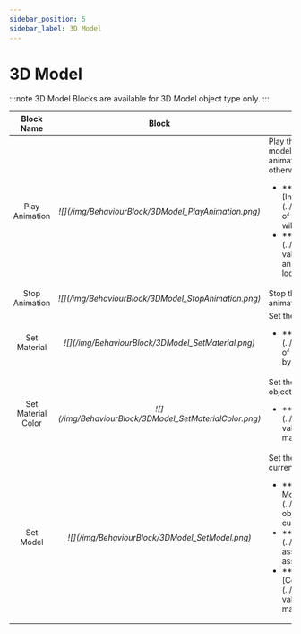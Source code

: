 ```yaml
---
sidebar_position: 5
sidebar_label: 3D Model
---
```


# 3D Model

:::note
3D Model Blocks are available for 3D Model object type only.
:::

<table>
    <thead>
        <tr>
            <th>Block Name</th>
            <th>Block</th>
            <th>Description</th>
        </tr>
    </thead>
    <tbody>
        <tr>
            <td><center>Play Animation</center></td>
            <td class="behaviour-block-image"><center><i> ![](/img/BehaviourBlock/3DModel_PlayAnimation.png) </i></center></td>
            <td>Play the animation of the model if the model contains animation, do nothing if otherwise. <ul>
            <li>**Animation Index**: **[Integer](../NodeType#integer)** of an animation's index will be played.</li>
            <li>**Loop**: **[Boolean](../NodeType#boolean)** value specify the animation whether to loop. </li></ul></td>
        </tr>
        <tr>
            <td><center>Stop Animation</center></td>
            <td class="behaviour-block-image"><center><i> ![](/img/BehaviourBlock/3DModel_StopAnimation.png) </i></center></td>
            <td>Stop the animation if an animation is playing.</td>
        </tr>
        <tr>
            <td><center>Set Material</center></td>
            <td class="behaviour-block-image"><center><i> ![](/img/BehaviourBlock/3DModel_SetMaterial.png) </i></center></td>
            <td>
            Set the material of the object.
            <ul>
                <li>**Material**: **[Image](../NodeType#image)** of the material imported by thr user.</li>
            </ul></td>
        </tr>
        <tr>
            <td><center>Set Material Color</center></td>
            <td class="behaviour-block-image"><center><i> ![](/img/BehaviourBlock/3DModel_SetMaterialColor.png) </i></center></td>
            <td>
            Set the material color of the object.
            <ul>
                <li>**Color**: **[Color](../NodeType#color)** value specifying the material color.</li>
            </ul></td>
        </tr>
        <tr>
            <td><center>Set Model</center></td>
            <td class="behaviour-block-image"><center><i> ![](/img/BehaviourBlock/3DModel_SetModel.png) </i></center></td>
            <td>
            Set the model to replace the current model.
            <ul>
                <li>**Model**: **[3D Model](../NodeType#object)** object added to the current scene.</li>
                <li>**Material**: **[Image](../NodeType#image)** asset in the project's asset library.</li>
                <li>**Material Color**: **[Color](../NodeType#color)** value specifying the material color.</li>
            </ul></td>
        </tr>
    </tbody>
</table>